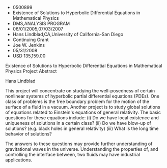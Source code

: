 
* 0500899
* Existence of Solutions to Hyperbolic Differential Equations in Mathematical Physics
* DMS,ANALYSIS PROGRAM
* 06/01/2005,07/03/2007
* Hans Lindblad,CA,University of California-San Diego
* Continuing Grant
* Joe W. Jenkins
* 05/31/2008
* USD 135,159.00

Existence of Solutions to Hyperbolic Differential Equations in Mathematical
Physics Project Abstract

Hans Lindblad

This project will concentrate on studying the well-posedness of certain
nonlinear systems of hyperbolic partial differential equations (PDEs). One class
of problems is the free boundary problem for the motion of the surface of a
fluid in a vacuum. Another project is to study global solutions of equations
related to Einstein's equations of general relativity. The basic questions for
these equations include: (i) Do we have local existence and uniqueness of
solutions in a certain class? (ii) Do we have blow-up of solutions? (e.g. black
holes in general relativity) (iii) What is the long time behavior of solutions?

The answers to these questions may provide further understanding of
gravitational waves in the universe. Understanding the properties of, and
controlling the interface between, two fluids may have industrial applications.






